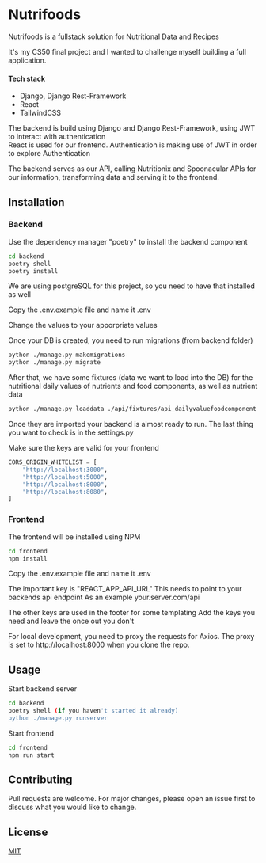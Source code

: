# Nutrifoods

Nutrifoods is a fullstack solution for Nutritional Data and Recipes

It's my CS50 final project and I wanted to challenge myself building a full application.

#### Tech stack

-   Django, Django Rest-Framework
-   React
-   TailwindCSS

The backend is build using Django and Django Rest-Framework, using JWT to interact with authentication  
React is used for our frontend. Authentication is making use of JWT in order to explore Authentication

The backend serves as our API, calling Nutritionix and Spoonacular APIs for our information, transforming data and serving it to the frontend.

## Installation

### Backend

Use the dependency manager "poetry" to install the backend component

```bash
cd backend
poetry shell
poetry install
```

We are using postgreSQL for this project, so you need to have that installed as well

Copy the .env.example file and name it .env

Change the values to your apporpriate values

Once your DB is created, you need to run migrations (from backend folder)

```bash
python ./manage.py makemigrations
python ./manage.py migrate
```

After that, we have some fixtures (data we want to load into the DB) for the nutritional daily values of nutrients and food components, as well as nutrient data

```bash
python ./manage.py loaddata ./api/fixtures/api_dailyvaluefoodcomponent ./api/fixtures/api_dailyvaluenutrient ./api/fixtures/api_nutrient
```

Once they are imported your backend is almost ready to run.
The last thing you want to check is in the settings.py

Make sure the keys are valid for your frontend

```python
CORS_ORIGIN_WHITELIST = [
    "http://localhost:3000",
    "http://localhost:5000",
    "http://localhost:8000",
    "http://localhost:8080",
]
```

### Frontend

The frontend will be installed using NPM

```bash
cd frontend
npm install
```

Copy the .env.example file and name it .env

The important key is "REACT_APP_API_URL"
This needs to point to your backends api endpoint
As an example your.server.com/api

The other keys are used in the footer for some templating
Add the keys you need and leave the once out you don't

For local development, you need to proxy the requests for Axios.
The proxy is set to http://localhost:8000 when you clone the repo.

## Usage

Start backend server

```bash
cd backend
poetry shell (if you haven't started it already)
python ./manage.py runserver
```

Start frontend

```bash
cd frontend
npm run start
```

## Contributing

Pull requests are welcome. For major changes, please open an issue first to discuss what you would like to change.

## License

[MIT](https://choosealicense.com/licenses/mit/)
